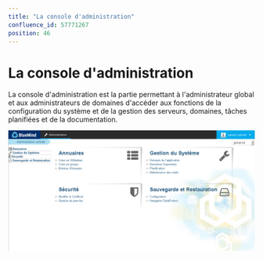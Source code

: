 ```yaml
---
title: "La console d'administration"
confluence_id: 57771267
position: 46
---
```

# La console d'administration


La console d'administration est la partie permettant à l'administrateur global et aux administrateurs de domaines d'accéder aux fonctions de la configuration du système et de la gestion des serveurs, domaines, tâches planifiées et de la documentation.

![](../../attachments/57771267/57771269.png)


 

 

 

